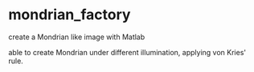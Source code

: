 # mondrian_factory
create a Mondrian like image with Matlab

able to create Mondrian under different illumination, applying von Kries' rule.
